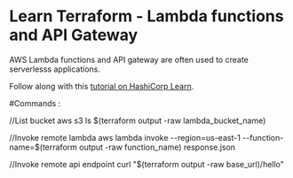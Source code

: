 # Learn Terraform - Lambda functions and API Gateway

AWS Lambda functions and API gateway are often used to create serverlesss applications.

Follow along with this [tutorial on HashiCorp
Learn](https://learn.hashicorp.com/tutorials/terraform/lambda-api-gateway?in=terraform/aws).

#Commands :

//List bucket
aws s3 ls $(terraform output -raw lambda_bucket_name)

//Invoke remote lambda
aws lambda invoke --region=us-east-1 --function-name=$(terraform output -raw function_name) response.json

//Invoke remote api endpoint
curl "$(terraform output -raw base_url)/hello"